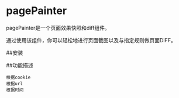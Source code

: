 # pagePainter

pagePainter是一个页面效果快照和diff组件。

通过使用该组件，你可以轻松地进行页面截图以及与指定规则做页面DIFF。

##安装

##功能描述

	根据cookie
	根据url
	根据时间